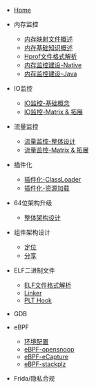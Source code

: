 * [Home](/)

* 内存监控 
  * [内存映射文件概述](Memory/memory-mapping-file/内存映射文件概述.md)  
  * [内存基础知识概述](Memory/memory-basic-knowledge/内存基础知识概述.md)
  * [Hprof文件格式解析]()
  * [内存监控建设-Native]()
  * [内存监控建设-Java]()

* IO监控
  * [IO监控-基础概念](/IO/IO.md)
  * [IO监控-Matrix & 拓展](/IO/io-monitory.md)
  
* 流量监控
  * [流量监控-整体设计]()
  * [流量监控-Matrix & 拓展]()

* 插件化
  * [插件化-ClassLoader](Plugin/ClassLoader.md)
  * [插件化-资源加载](Plugin/Resource.md)

* 64位架构升级
  * [整体架构设计]()

* 组件架构设计
  * [定位]()
  * [分享]()

* ELF二进制文件
  * [ELF文件格式解析]()
  * [Linker]()
  * [PLT Hook](/ELF/PltHook/PltHook.md)
  
* GDB

* eBPF
  * [环境配置]()
  * [eBPF-opensnoop]()
  * [eBPF-eCapture]()
  * [eBPF-stackplz]()

* Frida/隐私合规
